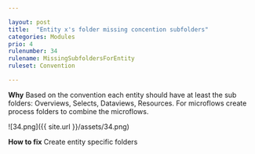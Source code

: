 ```yaml
---

layout: post
title:  "Entity x's folder missing concention subfolders"
categories: Modules
prio: 4
rulenumber: 34
rulename: MissingSubfoldersForEntity
ruleset: Convention

---
```


**Why**
Based on the convention each entity should have at least the sub folders: Overviews, Selects, Dataviews, Resources. For microflows create process folders to combine the microflows.

![34.png]({{ site.url }}/assets/34.png)

**How to fix**
Create entity specific folders
